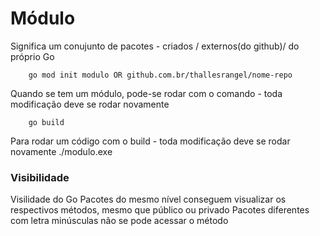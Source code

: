 # Módulo
Significa um conujunto de pacotes - criados / externos(do github)/ do próprio Go

```
    go mod init modulo OR github.com.br/thallesrangel/nome-repo
```

Quando se tem um módulo, pode-se rodar com o comando - toda modificação deve se rodar novamente
```
    go build
```

Para rodar um código com o build - toda modificação deve se rodar novamente
./modulo.exe


### Visibilidade

Visilidade do Go
Pacotes do mesmo nível conseguem visualizar os respectivos métodos, mesmo que público ou privado
Pacotes diferentes com letra minúsculas não se pode acessar o método
